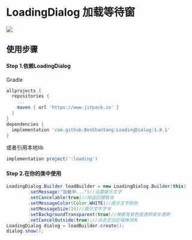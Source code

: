 # LoadingDialog 加载等待窗

[![](https://www.jitpack.io/v/BenShanYang/LoadingDialog.svg)](https://www.jitpack.io/#BenShanYang/LoadingDialog)

## 使用步骤

#### Step 1.依赖LoadingDialog
Gradle
```groovy
allprojects {
  repositories {
    ...
    maven { url 'https://www.jitpack.io' }
  }
}
dependencies {
  implementation 'com.github.BenShanYang:LoadingDialog:1.0.1'
}
```
或者引用本地lib
```groovy
implementation project(':loading')
```

#### Step 2.在你的类中使用
```java
LoadingDialog.Builder loadBuilder = new LoadingDialog.Builder(this)
        .setMessage("加载中...")//设置提示文字
        .setCancelable(true)//按返回键取消
        .setMessageColor(Color.WHITE)//提示文字颜色
        .setMessageSize(14)//提示文字字号
        .setBackgroundTransparent(true)//弹窗背景色是透明或半透明
        .setCancelOutside(true);//点击空白区域弹消失
LoadingDialog dialog = loadBuilder.create();
dialog.show();
```
